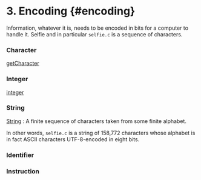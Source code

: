 # 3. Encoding {#encoding}

Information, whatever it is, needs to be encoded in bits for a computer to handle it. Selfie and in particular `selfie.c` is a sequence of characters.

### Character

[getCharacter](http://github.com/cksystemsteaching/selfie/blob/fa735a8561db58718cb58015bba8220a058c1c28/selfie.c#L1548-L1567 "getCharacter")

### Integer

[integer](http://github.com/cksystemsteaching/selfie/blob/fa735a8561db58718cb58015bba8220a058c1c28/selfie.c#L1726-L1767 "integer")

### String

[String](https://en.wikipedia.org/wiki/String_(computer_science) "String")
: A finite sequence of characters taken from some finite alphabet.

In other words, `selfie.c` is a string of 158,772 characters whose alphabet is in fact ASCII characters UTF-8-encoded in eight bits.

### Identifier

### Instruction